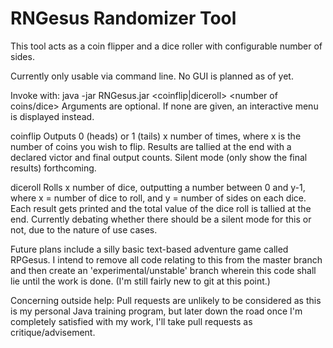 # RNGesus Randomizer Tool

This tool acts as a coin flipper and a dice roller with configurable number of sides.

Currently only usable via command line. No GUI is planned as of yet.

Invoke with: java -jar RNGesus.jar <coinflip|diceroll> <number of coins/dice> <sides on dice>
Arguments are optional. If none are given, an interactive menu is displayed instead.

coinflip	Outputs 0 (heads) or 1 (tails) x number of times, where x is the number of coins you wish to flip. Results are tallied
		at the end with a declared victor and final output counts. Silent mode (only show the final results) forthcoming.

diceroll	Rolls x number of dice, outputting a number between 0 and y-1, where x = number of dice to roll, and y = number
		of sides on each dice. Each result gets printed and the total value of the dice roll is tallied at the end.
		Currently debating whether there should be a silent mode for this or not, due to the nature of use cases.


Future plans include a silly basic text-based adventure game called RPGesus. I intend to remove all code relating to this from the
master branch and then create an 'experimental/unstable' branch wherein this code shall lie until the work is done. (I'm still fairly
new to git at this point.)


Concerning outside help: Pull requests are unlikely to be considered as this is my personal Java training program, but later down
the road once I'm completely satisfied with my work, I'll take pull requests as critique/advisement.
